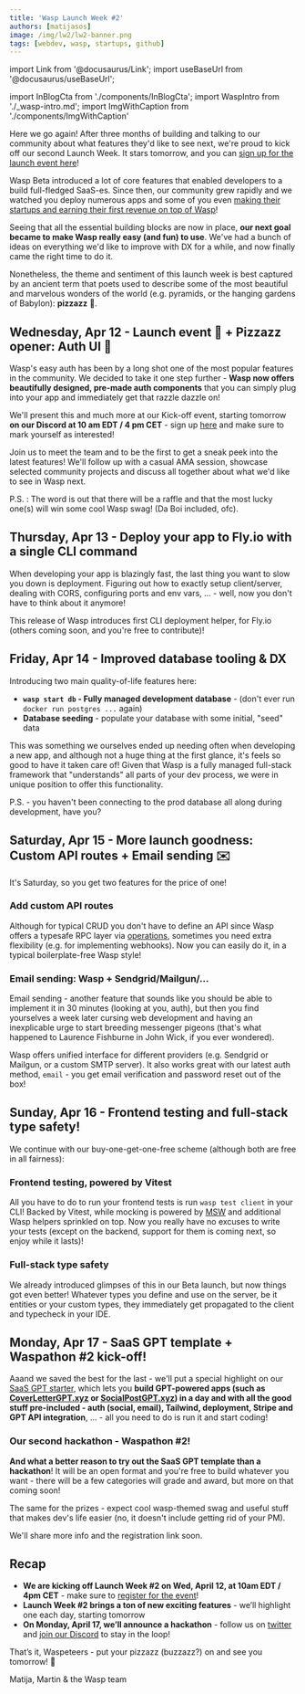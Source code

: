 ```yaml
---
title: 'Wasp Launch Week #2'
authors: [matijasos]
image: /img/lw2/lw2-banner.png
tags: [webdev, wasp, startups, github]
---
```


import Link from '@docusaurus/Link';
import useBaseUrl from '@docusaurus/useBaseUrl';

import InBlogCta from './components/InBlogCta';
import WaspIntro from './_wasp-intro.md';
import ImgWithCaption from './components/ImgWithCaption'

Here we go again! After three months of building and talking to our community about what features they'd like to see next, we're proud to kick off our second Launch Week. It stars tomorrow, and you can [sign up for the launch event here](https://discord.gg/PX6KczVz?event=1093188663912964136)!

<ImgWithCaption
    alt="Launch Week 2 is coming"
    source="img/lw2/lw2-banner.png"
/>

Wasp Beta introduced a lot of core features that enabled developers to a build full-fledged SaaS-es. Since then, our community grew rapidly and we watched you deploy numerous apps and some of you even [making their startups and earning their first revenue on top of Wasp](/blog/2022/11/26/erlis-amicus-usecase)!

Seeing that all the essential building blocks are now in place, **our next goal became to make Wasp really easy (and fun) to use**. We've had a bunch of ideas on everything we'd like to improve with DX for a while, and now finally came the right time to do it.

Nonetheless, the theme and sentiment of this launch week is best captured by an ancient term that poets used to describe some of the most beautiful and marvelous wonders of the world (e.g. pyramids, or the hanging gardens of Babylon): **pizzazz** 🍕.

<!--truncate-->

## Wednesday, Apr 12 - Launch event 🚀 + Pizzazz opener: Auth UI 💅

Wasp's easy auth has been by a long shot one of the most popular features in the community. We decided to take it one step further - **Wasp now offers beautifully designed, pre-made auth components** that you can simply plug into your app and immediately get that razzle dazzle on!

<ImgWithCaption
    caption="On your localhost, tomorrow"
    alt="Auth UI Demo"
    source="img/lw2/auth-ui-demo.gif"
/>

We'll present this and much more at our Kick-off event, starting tomorrow **on our Discord at 10 am EDT / 4 pm CET** - sign up [here](https://discord.gg/PX6KczVz?event=1093188663912964136) and make sure to mark yourself as interested!

Join us to meet the team and to be the first to get a sneak peek into the latest features! We'll follow up with a casual AMA session, showcase selected community projects and discuss all together about what we'd like to see in Wasp next.

<ImgWithCaption
    alt="LW2 launch party instructions"
    source="img/lw2/discord-event-info.png"
/>

P.S. : The word is out that there will be a raffle and that the most lucky one(s) will win some cool Wasp swag! (Da Boi included, ofc).

## Thursday, Apr 13 - Deploy your app to Fly.io with a single CLI command

<ImgWithCaption
    alt="Deploying to Fly.io"
    source="img/lw2/wasp-deploy-fly.jpeg"
/>

When developing your app is blazingly fast, the last thing you want to slow you down is deployment. Figuring out how to exactly setup client/server, dealing with CORS, configuring ports and env vars, ... - well, now you don't have to think about it anymore!

This release of Wasp introduces first CLI deployment helper, for Fly.io (others coming soon, and you're free to contribute)!

<ImgWithCaption
    caption="Deployment in Wasp before vs now"
    alt="How deployment feels now"
    source="img/lw2/deployment-before-now.gif"
/>

## Friday, Apr 14 - Improved database tooling & DX

<ImgWithCaption
    alt="Database seeding"
    source="img/lw2/wasp-db-seed.png"
/>

Introducing two main quality-of-life features here:
- **`wasp start db` - Fully managed development database** - (don't ever run `docker run postgres ...` again)
- **Database seeding** - populate your database with some initial, "seed" data

This was something we ourselves ended up needing often when developing a new app, and although not a huge thing at the first glance, it's feels so good to have it taken care of! Given that Wasp is a fully managed full-stack framework that "understands" all parts of your dev process, we were in unique position to offer this functionality.

P.S. - you haven't been connecting to the prod database all along during development, have you?

## Saturday, Apr 15 - More launch goodness: Custom API routes + Email sending ✉️

It's Saturday, so you get two features for the price of one!

### Add custom API routes

<ImgWithCaption
    alt="Custom API routes"
    source="img/lw2/custom-api-route.png"
    caption="Adding a custom route handler at /foo/bar endpoint"
/>

Although for typical CRUD you don't have to define an API since Wasp offers a typesafe RPC layer via [operations](#), sometimes you need extra flexibility (e.g. for implementing webhooks). Now you can easily do it, in a typical boilerplate-free Wasp style! <!-- TODO: update the link -->

### Email sending: Wasp + Sendgrid/Mailgun/...

<ImgWithCaption
    alt="Laurence Fishburne messenger pigeons"
    source="img/lw2/laurence-fishburne-pigeons.png"
    caption="Don't end up like this, use Wasp for sending emails"
/>

Email sending - another feature that sounds like you should be able to implement it in 30 minutes (looking at you, auth), but then you find yourselves a week later cursing web development and having an inexplicable urge to start breeding messenger pigeons (that's what happened to Laurence Fishburne in John Wick, if you ever wondered). 

<ImgWithCaption
    alt="Email sending code example"
    source="img/lw2/email-sending-code.png"
/>

Wasp offers unified interface for different providers (e.g. Sendgrid or Mailgun, or a custom SMTP server). It also works great with our latest auth method, `email` - you get email verification and password reset out of the box!

## Sunday, Apr 16 - Frontend testing and full-stack type safety!

We continue with our buy-one-get-one-free scheme (although both are free in all fairness):

### Frontend testing, powered by Vitest

<ImgWithCaption
    alt="Frontend testing via Vitest"
    source="img/lw2/vitest.png"
/>

All you have to do to run your frontend tests is run `wasp test client` in your CLI! Backed by Vitest, while mocking is powered by [MSW](https://mswjs.io/) and additional Wasp helpers sprinkled on top. Now you really have no excuses to write your tests (except on the backend, support for them is coming next, so enjoy while it lasts)!

### Full-stack type safety

<ImgWithCaption
    caption="Our typesafe RPC is now doing some serious type-fu"
    alt="Our RPC is now doing serious type-fu"
    source="img/lw2/type-fu.gif"
/>

We already introduced glimpses of this in our Beta launch, but now things got even better! Whatever types you define and use on the server, be it entities or your custom types, they immediately get propagated to the client and typecheck in your IDE.

## Monday, Apr 17 - SaaS GPT template + Waspathon #2 kick-off!

<ImgWithCaption
    alt="SaaS GPT template"
    source="img/lw2/wasp-saas-template.png"
/>

Aaand we saved the best for the last - we'll put a special highlight on our [SaaS GPT starter](https://github.com/wasp-lang/starters#saas-template), which lets you **build GPT-powered apps (such as [CoverLetterGPT.xyz](https://coverlettergpt.xyz/) or [SocialPostGPT.xyz](https://socialpostgpt.xyz/)) in a day and with all the good stuff pre-included - auth (social, email), Tailwind, deployment, Stripe and GPT API integration**, ... - all you need to do is run it and start coding!

### Our second hackathon - Waspathon #2!

<ImgWithCaption
    caption="Hate it when this happens."
    alt="Hacking away"
    source="img/lw2/hackathon.gif"
/>

**And what a better reason to try out the SaaS GPT template than a hackathon**! It will be an open format and you're free to build whatever you want - there will be a few categories will grade and award, but more on that coming soon!

The same for the prizes - expect cool wasp-themed swag and useful stuff that makes dev's life easier (no, it doesn't include getting rid of your PM).

We'll share more info and the registration link soon.

## Recap

- **We are kicking off Launch Week #2 on Wed, April 12, at 10am EDT / 4pm CET** - make sure to [register for the event](https://discord.gg/PX6KczVz?event=1093188663912964136)!
- **Launch Week #2 brings a ton of new exciting features** - we’ll highlight one each day, starting tomorrow
- **On Monday, April 17, we’ll announce a hackathon** - follow us on [twitter](https://twitter.com/WaspLang) and [join our Discord](https://discord.gg/rzdnErX) to stay in the loop!

That’s it, Waspeteers - put your pizzazz (buzzazz?) on and see you tomorrow! 🐝

Matija, Martin & the Wasp team
